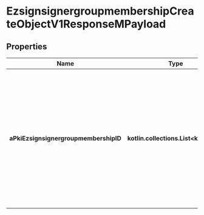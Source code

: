 
# EzsignsignergroupmembershipCreateObjectV1ResponseMPayload

## Properties
Name | Type | Description | Notes
------------ | ------------- | ------------- | -------------
**aPkiEzsignsignergroupmembershipID** | **kotlin.collections.List&lt;kotlin.Int&gt;** | An array of unique IDs representing the object that were requested to be created.  They are returned in the same order as the array containing the objects to be created that was sent in the request. | 



